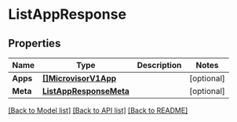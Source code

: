 # ListAppResponse

## Properties

Name | Type | Description | Notes
------------ | ------------- | ------------- | -------------
**Apps** | [**[]MicrovisorV1App**](MicrovisorV1App.md) |  |[optional] 
**Meta** | [**ListAppResponseMeta**](ListAppResponseMeta.md) |  |[optional] 

[[Back to Model list]](../README.md#documentation-for-models) [[Back to API list]](../README.md#documentation-for-api-endpoints) [[Back to README]](../README.md)


